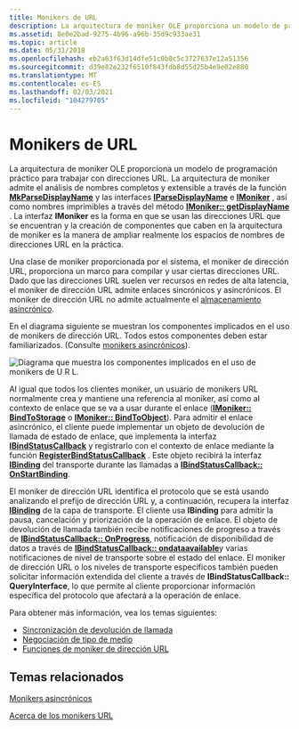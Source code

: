 ```yaml
---
title: Monikers de URL
description: La arquitectura de moniker OLE proporciona un modelo de programación práctico para trabajar con direcciones URL.
ms.assetid: 8e0e2bad-9275-4b96-a96b-35d9c933ae31
ms.topic: article
ms.date: 05/31/2018
ms.openlocfilehash: eb2a63f63d14dfe51c0b8c5c3727637e12a51356
ms.sourcegitcommit: d39e82e232f6510f843fdb8d55d25b4e9e02e880
ms.translationtype: MT
ms.contentlocale: es-ES
ms.lasthandoff: 02/03/2021
ms.locfileid: "104279705"
---
```

# <a name="url-monikers"></a>Monikers de URL

La arquitectura de moniker OLE proporciona un modelo de programación práctico para trabajar con direcciones URL. La arquitectura de moniker admite el análisis de nombres completos y extensible a través de la función [**MkParseDisplayName**](/windows/desktop/api/Objbase/nf-objbase-mkparsedisplayname) y las interfaces [**IParseDisplayName**](/windows/desktop/api/OleIdl/nn-oleidl-iparsedisplayname) e [**IMoniker**](/windows/desktop/api/ObjIdl/nn-objidl-imoniker) , así como nombres imprimibles a través del método [**IMoniker:: getDisplayName**](/windows/desktop/api/ObjIdl/nf-objidl-imoniker-getdisplayname) . La interfaz **IMoniker** es la forma en que se usan las direcciones URL que se encuentran y la creación de componentes que caben en la arquitectura de moniker es la manera de ampliar realmente los espacios de nombres de direcciones URL en la práctica.

Una clase de moniker proporcionada por el sistema, el moniker de dirección URL, proporciona un marco para compilar y usar ciertas direcciones URL. Dado que las direcciones URL suelen ver recursos en redes de alta latencia, el moniker de dirección URL admite enlaces sincrónicos y asincrónicos. El moniker de dirección URL no admite actualmente el [almacenamiento asincrónico](/windows/desktop/Stg/asynchronous-storage).

En el diagrama siguiente se muestran los componentes implicados en el uso de monikers de dirección URL. Todos estos componentes deben estar familiarizados. (Consulte [monikers asincrónicos](asynchronous-monikers.md)).

![Diagrama que muestra los componentes implicados en el uso de monikers de U R L.](images/bb10975a-9cb5-418e-872e-1e1add0b58ed.png)

Al igual que todos los clientes moniker, un usuario de monikers URL normalmente crea y mantiene una referencia al moniker, así como al contexto de enlace que se va a usar durante el enlace ([**IMoniker:: BindToStorage**](/windows/desktop/api/ObjIdl/nf-objidl-imoniker-bindtostorage) o [**IMoniker:: BindToObject**](/windows/desktop/api/ObjIdl/nf-objidl-imoniker-bindtoobject)). Para admitir el enlace asincrónico, el cliente puede implementar un objeto de devolución de llamada de estado de enlace, que implementa la interfaz [**IBindStatusCallback**](/previous-versions/windows/internet-explorer/ie-developer/platform-apis/ms775060(v=vs.85)) y registrarlo con el contexto de enlace mediante la función [**RegisterBindStatusCallback**](/previous-versions/windows/internet-explorer/ie-developer/platform-apis/ms775115(v=vs.85)) . Este objeto recibirá la interfaz [**IBinding**](/previous-versions/windows/internet-explorer/ie-developer/platform-apis/ms775071(v=vs.85)) del transporte durante las llamadas a [**IBindStatusCallback:: OnStartBinding**](/previous-versions/windows/internet-explorer/ie-developer/platform-apis/ms775065(v=vs.85)).

El moniker de dirección URL identifica el protocolo que se está usando analizando el prefijo de dirección URL y, a continuación, recupera la interfaz [**IBinding**](/previous-versions/windows/internet-explorer/ie-developer/platform-apis/ms775071(v=vs.85)) de la capa de transporte. El cliente usa **IBinding** para admitir la pausa, cancelación y priorización de la operación de enlace. El objeto de devolución de llamada también recibe notificaciones de progreso a través de [**IBindStatusCallback:: OnProgress**](/previous-versions/windows/internet-explorer/ie-developer/platform-apis/ms775064(v=vs.85)), notificación de disponibilidad de datos a través de [**IBindStatusCallback:: ondataavailable**](/previous-versions/windows/internet-explorer/ie-developer/platform-apis/ms775061(v=vs.85))y varias notificaciones de nivel de transporte sobre el estado del enlace. El moniker de dirección URL o los niveles de transporte específicos también pueden solicitar información extendida del cliente a través de **IBindStatusCallback:: QueryInterface**, lo que permite al cliente proporcionar información específica del protocolo que afectará a la operación de enlace.

Para obtener más información, vea los temas siguientes:

-   [Sincronización de devolución de llamada](callback-synchronization.md)
-   [Negociación de tipo de medio](media-type-negotiation.md)
-   [Funciones de moniker de dirección URL](url-moniker-api-functions.md)

## <a name="related-topics"></a>Temas relacionados

<dl> <dt>

[Monikers asincrónicos](asynchronous-monikers.md)
</dt> <dt>

[Acerca de los monikers URL](/previous-versions/windows/internet-explorer/ie-developer/platform-apis/ms775149(v=vs.85))
</dt> </dl>

 

 